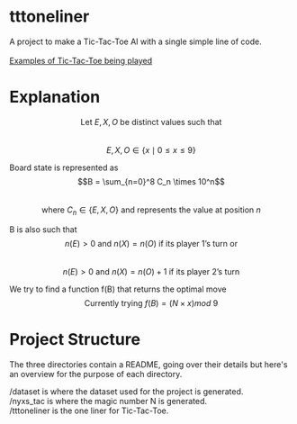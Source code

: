 # tttoneliner
A project to make a Tic-Tac-Toe AI with a single simple line of code.  
<br>
[Examples of Tic-Tac-Toe being played](assets/tttol.gif)

# Explanation
$$\text{Let } E, X, O \text{ be distinct values such that}$$  
$$E, X, O \in \{ x \mid 0 \leq x \leq 9 \}$$  
  
Board state is represented as  
$$B = \sum_{n=0}^8 C_n \times 10^n$$  
$$\text{where } C_n \in \{E, X, O\} \text{ and represents the value at position } n$$  
  
B is also such that  
$$n(E) > 0 \text{ and } n(X) = n(O) \text{ if its player 1's turn or}$$  
$$n(E) > 0 \text{ and } n(X) = n(O)+1 \text{ if its player 2's turn}$$  
  
We try to find a function f(B) that returns the optimal move  
$$\text{Currently trying } f(B) = \left(N \times x\right) mod \ 9$$  

# Project Structure
The three directories contain a README, going over their details but here's an overview for the purpose of each directory.  
  
/dataset is where the dataset used for the project is generated.  
/nyxs_tac is where the magic number N is generated.  
/tttoneliner is the one liner for Tic-Tac-Toe.
